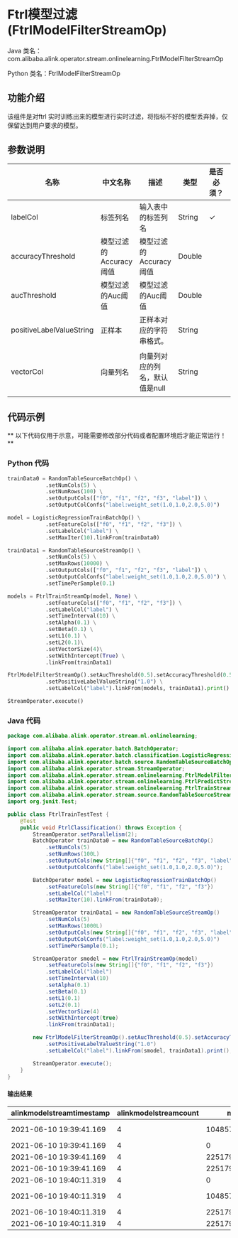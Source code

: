 # Ftrl模型过滤 (FtrlModelFilterStreamOp)
Java 类名：com.alibaba.alink.operator.stream.onlinelearning.FtrlModelFilterStreamOp

Python 类名：FtrlModelFilterStreamOp


## 功能介绍
该组件是对ftrl 实时训练出来的模型进行实时过滤，将指标不好的模型丢弃掉，仅保留达到用户要求的模型。

## 参数说明

| 名称 | 中文名称 | 描述 | 类型 | 是否必须？ | 取值范围 | 默认值 |
| --- | --- | --- | --- | --- | --- | --- |
| labelCol | 标签列名 | 输入表中的标签列名 | String | ✓ |  |  |
| accuracyThreshold | 模型过滤的Accuracy阈值 | 模型过滤的Accuracy阈值 | Double |  |  | 0.5 |
| aucThreshold | 模型过滤的Auc阈值 | 模型过滤的Auc阈值 | Double |  |  | 0.5 |
| positiveLabelValueString | 正样本 | 正样本对应的字符串格式。 | String |  |  | null |
| vectorCol | 向量列名 | 向量列对应的列名，默认值是null | String |  | 所选列类型为 [DENSE_VECTOR, SPARSE_VECTOR, STRING, VECTOR] | null |



## 代码示例

** 以下代码仅用于示意，可能需要修改部分代码或者配置环境后才能正常运行！**

### Python 代码
```python
trainData0 = RandomTableSourceBatchOp() \
            .setNumCols(5) \
            .setNumRows(100) \
            .setOutputCols(["f0", "f1", "f2", "f3", "label"]) \
            .setOutputColConfs("label:weight_set(1.0,1.0,2.0,5.0)")

model = LogisticRegressionTrainBatchOp() \
            .setFeatureCols(["f0", "f1", "f2", "f3"]) \
            .setLabelCol("label") \
            .setMaxIter(10).linkFrom(trainData0)

trainData1 = RandomTableSourceStreamOp() \
            .setNumCols(5) \
            .setMaxRows(10000) \
            .setOutputCols(["f0", "f1", "f2", "f3", "label"]) \
            .setOutputColConfs("label:weight_set(1.0,1.0,2.0,5.0)") \
            .setTimePerSample(0.1)

models = FtrlTrainStreamOp(model, None) \
            .setFeatureCols(["f0", "f1", "f2", "f3"]) \
            .setLabelCol("label") \
            .setTimeInterval(10) \
            .setAlpha(0.1) \
            .setBeta(0.1) \
            .setL1(0.1) \
            .setL2(0.1)\
            .setVectorSize(4)\
            .setWithIntercept(True) \
            .linkFrom(trainData1)

FtrlModelFilterStreamOp().setAucThreshold(0.5).setAccuracyThreshold(0.5) \
            .setPositiveLabelValueString("1.0") \
            .setLabelCol("label").linkFrom(models, trainData1).print()

StreamOperator.execute()
```

### Java 代码
```java
package com.alibaba.alink.operator.stream.ml.onlinelearning;

import com.alibaba.alink.operator.batch.BatchOperator;
import com.alibaba.alink.operator.batch.classification.LogisticRegressionTrainBatchOp;
import com.alibaba.alink.operator.batch.source.RandomTableSourceBatchOp;
import com.alibaba.alink.operator.stream.StreamOperator;
import com.alibaba.alink.operator.stream.onlinelearning.FtrlModelFilterStreamOp;
import com.alibaba.alink.operator.stream.onlinelearning.FtrlPredictStreamOp;
import com.alibaba.alink.operator.stream.onlinelearning.FtrlTrainStreamOp;
import com.alibaba.alink.operator.stream.source.RandomTableSourceStreamOp;
import org.junit.Test;

public class FtrlTrainTestTest {
    @Test
    public void FtrlClassification() throws Exception {
        StreamOperator.setParallelism(2);
        BatchOperator trainData0 = new RandomTableSourceBatchOp()
            .setNumCols(5)
            .setNumRows(100L)
            .setOutputCols(new String[]{"f0", "f1", "f2", "f3", "label"})
            .setOutputColConfs("label:weight_set(1.0,1.0,2.0,5.0)");

        BatchOperator model = new LogisticRegressionTrainBatchOp()
            .setFeatureCols(new String[]{"f0", "f1", "f2", "f3"})
            .setLabelCol("label")
            .setMaxIter(10).linkFrom(trainData0);

        StreamOperator trainData1 = new RandomTableSourceStreamOp()
            .setNumCols(5)
            .setMaxRows(1000L)
            .setOutputCols(new String[]{"f0", "f1", "f2", "f3", "label"})
            .setOutputColConfs("label:weight_set(1.0,1.0,2.0,5.0)")
            .setTimePerSample(0.1);

        StreamOperator smodel = new FtrlTrainStreamOp(model)
            .setFeatureCols(new String[]{"f0", "f1", "f2", "f3"})
            .setLabelCol("label")
            .setTimeInterval(10)
            .setAlpha(0.1)
            .setBeta(0.1)
            .setL1(0.1)
            .setL2(0.1)
            .setVectorSize(4)
            .setWithIntercept(true)
            .linkFrom(trainData1);

        new FtrlModelFilterStreamOp().setAucThreshold(0.5).setAccuracyThreshold(0.5)
            .setPositiveLabelValueString("1.0")
            .setLabelCol("label").linkFrom(smodel, trainData1).print();

        StreamOperator.execute();
    }
}
```

#### 输出结果

alinkmodelstreamtimestamp|alinkmodelstreamcount|model_id|model_info|label_value
-------------------------|---------------------|--------|----------|-----------
2021-06-10 19:39:41.169|4|1048576|{"featureColNames":["f0","f1","f2","f3"],"featureColTypes":null,"coefVector":{"data":[0.8344505544432526,0.12691581782275618,0.218543815526658,0.22769775985648064,0.05203808913915911]},"coefVectors":null,"convergenceInfo":null}|null
2021-06-10 19:39:41.169|4|0|{"hasInterceptItem":"true","modelName":"\"Logistic Regression\"","labelCol":null,"linearModelType":"\"LR\"","vectorSize":"4"}|null
2021-06-10 19:39:41.169|4|2251799812636673|null|1.0000
2021-06-10 19:39:41.169|4|2251799812636672|null|2.0000
2021-06-10 19:40:11.319|4|0|{"hasInterceptItem":"true","modelName":"\"Logistic Regression\"","labelCol":null,"linearModelType":"\"LR\"","vectorSize":"4"}|null
2021-06-10 19:40:11.319|4|1048576|{"featureColNames":["f0","f1","f2","f3"],"featureColTypes":null,"coefVector":{"data":[0.9795436401762672,0.2366945713649036,0.3644473752499545,0.2654714469214479,0.23195535286616062]},"coefVectors":null,"convergenceInfo":null}|null
2021-06-10 19:40:11.319|4|2251799812636672|null|2.0000
2021-06-10 19:40:11.319|4|2251799812636673|null|1.0000
